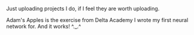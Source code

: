 Just uploading projects I do, if I feel they are worth uploading.
 
Adam's Apples is the exercise from Delta Academy I wrote my first neural network for. And it works! ^._.^


